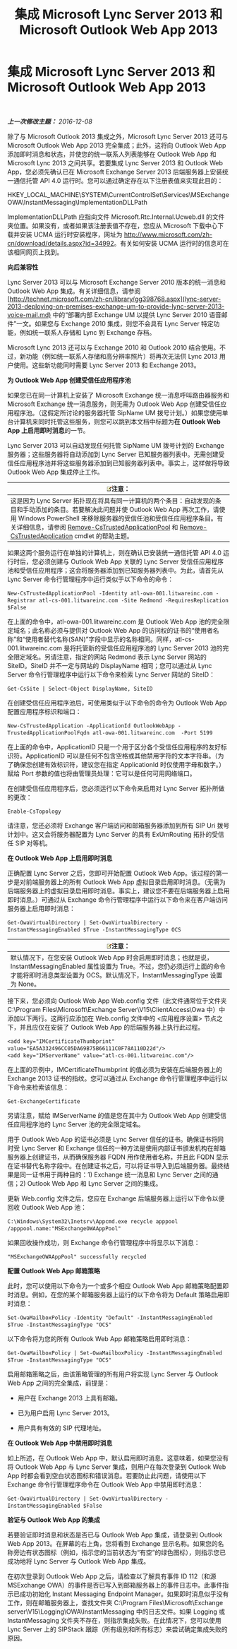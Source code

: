 ﻿---
title: 集成 Microsoft Lync Server 2013 和 Microsoft Outlook Web App 2013
TOCTitle: 集成 Microsoft Lync Server 2013 和 Microsoft Outlook Web App 2013
ms:assetid: 513d4cc7-aa87-4f68-b99d-d58b63bdf242
ms:mtpsurl: https://technet.microsoft.com/zh-cn/library/JJ688055(v=OCS.15)
ms:contentKeyID: 49888418
ms.date: 12/10/2016
mtps_version: v=OCS.15
ms.translationtype: HT
---

# 集成 Microsoft Lync Server 2013 和 Microsoft Outlook Web App 2013

 

_**上一次修改主题：** 2016-12-08_

除了与 Microsoft Outlook 2013 集成之外，Microsoft Lync Server 2013 还可与 Microsoft Outlook Web App 2013 完全集成；此外，这将向 Outlook Web App 添加即时消息和状态，并使您的统一联系人列表能够在 Outlook Web App 和 Microsoft Lync 2013 之间共享。若要集成 Lync Server 2013 和 Outlook Web App，您必须先确认已在 Microsoft Exchange Server 2013 后端服务器上安装统一通信托管 API 4.0 运行时。您可以通过确定存在以下注册表值来实现此目的：

HKEY\_LOCAL\_MACHINE\\SYSTEM\\CurrentControlSet\\Services\\MSExchange OWA\\InstantMessaging\\ImplementationDLLPath

ImplementationDLLPath 应指向文件 Microsoft.Rtc.Internal.Ucweb.dll 的文件夹位置。如果没有，或者如果该注册表值不存在，您应从 Microsoft 下载中心下载并安装 UCMA 运行时安装程序，网址为 <http://www.microsoft.com/zh-cn/download/details.aspx?id=34992>。有关如何安装 UCMA 运行时的信息可在该相同网页上找到。

**向后兼容性**

Lync Server 2013 可以与 Microsoft Exchange Server 2010 版本的统一消息和 Outlook Web App 集成。有关详细信息，请参阅 [http://technet.microsoft.com/zh-cn/library/gg398768.aspx](lync-server-2013-deploying-on-premises-exchange-um-to-provide-lync-server-2013-voice-mail.md) 中的“部署内部 Exchange UM 以提供 Lync Server 2010 语音邮件”一文。如果您与 Exchange 2010 集成，则您不会具有 Lync Server 特定功能，例如统一联系人存储和 Lync 到 Exchange 存档。

Microsoft Lync 2013 还可以与 Exchange 2010 和 Outlook 2010 结合使用。不过，新功能（例如统一联系人存储和高分辨率照片）将再次无法供 Lync 2013 用户使用。这些新功能同时需要 Lync Server 2013 和 Exchange 2013。

**为 Outlook Web App 创建受信任应用程序池**

如果您已在同一计算机上安装了 Microsoft Exchange 统一消息呼叫路由器服务和 Microsoft Exchange 统一消息服务，则无需为 Outlook Web App 创建受信任应用程序池。（这假定所讨论的服务器托管 SipName UM 拨号计划。）如果您使用单台计算机来同时托管这些服务，则您可以跳到本文档中标题为**在 Outlook Web App 上启用即时消息**的一节。

Lync Server 2013 可以自动发现任何托管 SipName UM 拨号计划的 Exchange 服务器；这些服务器将自动添加到 Lync Server 已知服务器列表中。无需创建受信任应用程序池并将这些服务器添加到已知服务器列表中。事实上，这样做将导致 Outlook Web App 集成停止工作。

<table>
<thead>
<tr class="header">
<th><img src="images/Dn783119.note(OCS.15).gif" title="note" alt="note" />注意：</th>
</tr>
</thead>
<tbody>
<tr class="odd">
<td>这是因为 Lync Server 拓扑现在将具有同一计算机的两个条目：自动发现的条目和手动添加的条目。若要解决此问题并使 Outlook Web App 再次工作，请使用 Windows PowerShell 来移除服务器的受信任池和受信任应用程序条目。有关详细信息，请参阅 <a href="remove-cstrustedapplicationpool.md">Remove-CsTrustedApplicationPool</a> 和 <a href="remove-cstrustedapplication.md">Remove-CsTrustedApplication</a> cmdlet 的帮助主题。</td>
</tr>
</tbody>
</table>


如果这两个服务运行在单独的计算机上，则在确认已安装统一通信托管 API 4.0 运行时后，您必须创建与 Outlook Web App 关联的 Lync Server 受信任应用程序池和受信任应用程序；这会将服务器添加到已知服务器列表中。为此，请首先从 Lync Server 命令行管理程序中运行类似于以下命令的命令：

    New-CsTrustedApplicationPool -Identity atl-owa-001.litwareinc.com -Registrar atl-cs-001.litwareinc.com -Site Redmond -RequiresReplication $False

在上面的命令中，atl-owa-001.litwareinc.com 是 Outlook Web App 池的完全限定域名；此名称必须与提供对 Outlook Web App 的访问权的证书的“使用者名称”和“使用者替代名称(SAN)”字段中显示的名称相同。同样，atl-cs-001.litwareinc.com 是将托管新的受信任应用程序池的 Lync Server 2013 池的完全限定域名。另请注意，指定的网站 Redmond 表示 Lync Server 网站的 SiteID。SiteID 并不一定与网站的 DisplayName 相同；您可以通过从 Lync Server 命令行管理程序中运行以下命令来检索 Lync Server 网站的 SiteID：

    Get-CsSite | Select-Object DisplayName, SiteID

在创建受信任应用程序池后，可使用类似于以下命令的命令为 Outlook Web App 配置应用程序标识和端口：

    New-CsTrustedApplication -ApplicationId OutlookWebApp -TrustedApplicationPoolFqdn atl-owa-001.litwareinc.com  -Port 5199

在上面的命令中，ApplicationID 只是一个用于区分各个受信任应用程序的友好标识符。ApplicationID 可以是任何不包含空格或其他禁用字符的文本字符串。（为了确保您创建有效标识符，建议您在指定 ApplicationId 时仅使用字母和数字。）赋给 Port 参数的值也将由管理员处理：它可以是任何可用网络端口。

在创建受信任应用程序后，您必须运行以下命令来启用对 Lync Server 拓扑所做的更改：

    Enable-CsTopology

请注意，您还必须将 Exchange 客户端访问和邮箱服务器添加到所有 SIP Uri 拨号计划中。这又会将服务器配置为 Lync Server 的具有 ExUmRouting 拓扑的受信任 SIP 对等机。

**在 Outlook Web App 上启用即时消息**

正确配置 Lync Server 之后，您即可开始配置 Outlook Web App。该过程的第一步是对前端服务器上的所有 Outlook Web App 虚拟目录启用即时消息。（无需为后端服务器上的虚拟目录启用即时消息。事实上，建议您不要在后端服务器上启用即时消息。）可通过从 Exchange 命令行管理程序中运行以下命令来在客户端访问服务器上启用即时消息：

    Get-OwaVirtualDirectory | Set-OwaVirtualDirectory -InstantMessagingEnabled $True -InstantMessagingType OCS

<table>
<thead>
<tr class="header">
<th><img src="images/Dn783119.note(OCS.15).gif" title="note" alt="note" />注意：</th>
</tr>
</thead>
<tbody>
<tr class="odd">
<td>默认情况下，在您安装 Outlook Web App 时会启用即时消息；也就是说，InstantMessagingEnabled 属性设置为 True。不过，您仍必须运行上面的命令才能将即时消息类型设置为 OCS。默认情况下，InstantMessagingType 设置为 None。</td>
</tr>
</tbody>
</table>


接下来，您必须向 Outlook Web App Web.config 文件（此文件通常位于文件夹 C:\\Program Files\\Microsoft\\Exchange Server\\V15\\ClientAccess\\Owa 中）中添加以下两行。这两行应添加在 Web.config 文件中的 \<应用程序设置\> 节点之下，并且应仅在安装了 Outlook Web App 的后端服务器上执行此过程。

    <add key="IMCertificateThumbprint" value="EA5A332496CC05DA69B75B66111C0F78A110D22d"/>
    <add key="IMServerName" value="atl-cs-001.litwareinc.com"/>

在上面的示例中，IMCertificateThumbprint 的值必须为安装在后端服务器上的 Exchange 2013 证书的指纹。您可以通过从 Exchange 命令行管理程序中运行以下命令来检索该信息：

    Get-ExchangeCertificate

另请注意，赋给 IMServerName 的值是您在其中为 Outlook Web App 创建受信任应用程序池的 Lync Server 池的完全限定域名。

用于 Outlook Web App 的证书必须是 Lync Server 信任的证书。确保证书将同时受 Lync Server 和 Exchange 信任的一种方法是使用内部证书颁发机构在邮箱服务器上创建证书，从而确保服务器 FQDN 用作使用者名称，并且此 FQDN 显示在证书替代名称字段中。在创建证书之后，可以将证书导入到后端服务器。最终结果是同一证书用于两种目的：1) Exchange 统一消息和 Lync Server 之间的通信；2) Outlook Web App 和 Lync Server 之间的集成。

更新 Web.config 文件之后，您应在 Exchange 后端服务器上运行以下命令以便回收 Outlook Web App 池：

    C:\Windows\System32\Inetsrv\Appcmd.exe recycle apppool /apppool.name:"MSExchangeOWAAppPool"

如果回收操作成功，则 Exchange 命令行管理程序中将显示以下消息：

    "MSExchangeOWAAppPool" successfully recycled

**配置 Outlook Web App 邮箱策略**

此时，您可以使用以下命令为一个或多个相应 Outlook Web App 邮箱策略配置即时消息。例如，在您的某个邮箱服务器上运行的以下命令将为 Default 策略启用即时消息：

    Set-OwaMailboxPolicy -Identity "Default" -InstantMessagingEnabled $True -InstantMessagingType "OCS"

以下命令将为您的所有 Outlook Web App 邮箱策略启用即时消息：

    Get-OwaMailboxPolicy | Set-OwaMailboxPolicy -InstantMessagingEnabled $True -InstantMessagingType "OCS"

启用邮箱策略之后，由该策略管理的所有用户将实现 Lync Server 与 Outlook Web App 之间的完全集成，前提是：

  - 用户在 Exchange 2013 上具有邮箱。

  - 已为用户启用 Lync Server 2013。

  - 用户具有有效的 SIP 代理地址。

**在 Outlook Web App 中禁用即时消息**

如上所述，在 Outlook Web App 中，默认启用即时消息。这意味着，如果您没有将 Outlook Web App 与 Lync Server 集成，则用户在每次登录到 Outlook Web App 时都会看到空白状态图标和错误消息。若要防止此问题，请使用以下 Exchange 命令行管理程序命令在 Outlook Web App 中禁用即时消息：

    Get-OwaVirtualDirectory | Set-OwaVirtualDirectory -InstantMessagingEnabled $False

**验证与 Outlook Web App 的集成**

若要验证即时消息和状态是否已与 Outlook Web App 集成，请登录到 Outlook Web App 2013。在屏幕的右上角，您将看到 Exchange 显示名称。如果您的名称旁边有状态图标（例如，指示您的当前状态为“有空”的绿色图标），则指示您已成功地将 Lync Server 与 Outlook Web App 集成。

在初次登录到 Outlook Web App 之后，请检查以了解具有事件 ID 112（和源 MSExchange OWA）的事件是否已写入到邮箱服务器上的事件日志中。此事件指示已成功初始化 Instant Messaging Endpoint Manager。如果即时消息似乎没有工作，则在邮箱服务器上，查找文件夹 C:\\Program Files\\Microsoft\\Exchange server\\V15\\Logging\\OWA\\InstantMessaging 中的日志文件。如果 Logging 或 InstantMessaging 文件夹不存在，则指示集成失败。在此情况下，您可以使用 Lync Server 上的 SIPStack 跟踪（所有级别和所有标志）来尝试确定集成失败的原因。

